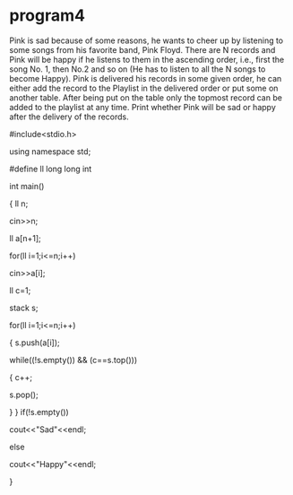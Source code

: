 # program4
Pink is sad because of some reasons, he wants to cheer up by listening to some songs
from his favorite band, Pink Floyd.
There are N records and Pink will be happy if he listens to them in the ascending
order, i.e., first the song No. 1, then No.2 and so on (He has to listen to all the N songs
to become Happy).
Pink is delivered his records in some given order, he can either add the record to the
Playlist in the delivered order or put some on another table. After being put on the
table only the topmost record can be added to the playlist at any time.
Print whether Pink will be sad or happy after the delivery of the records.

#include<stdio.h>

using namespace std;

#define ll long long int

int main()

{
ll n;

cin>>n;

ll a[n+1];

for(ll i=1;i<=n;i++)

cin>>a[i];

ll c=1;

stack<ll> s;
  
for(ll i=1;i<=n;i++)

{
s.push(a[i]);

while((!s.empty()) && (c==s.top()))

{
c++;

s.pop();

}
}
if(!s.empty())

cout<<"Sad"<<endl;

else

cout<<"Happy"<<endl;

}
